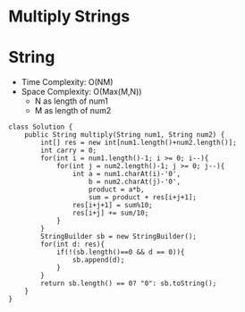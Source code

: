 # Multiply Strings
# String
* Time Complexity: O(NM)
* Space Complexity: O(Max(M,N))
	* N as length of num1
    * M as length of num2
```
class Solution {
    public String multiply(String num1, String num2) {
        int[] res = new int[num1.length()+num2.length()];
        int carry = 0;
        for(int i = num1.length()-1; i >= 0; i--){
            for(int j = num2.length()-1; j >= 0; j--){
                int a = num1.charAt(i)-'0',
                    b = num2.charAt(j)-'0',
                    product = a*b,
                    sum = product + res[i+j+1];
                res[i+j+1] = sum%10;
                res[i+j] += sum/10;
            }
        }
        StringBuilder sb = new StringBuilder();
        for(int d: res){
            if(!(sb.length()==0 && d == 0)){
                sb.append(d);
            }
        }
        return sb.length() == 0? "0": sb.toString();
    }
}
```
